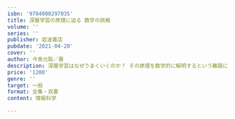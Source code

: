 ```yaml
---
isbn: '9784000297035'
title: 深層学習の原理に迫る 数学の挑戦
volume: ''
series: ''
publisher: 岩波書店
pubdate: '2021-04-20'
cover: ''
author: 今泉允聡／著
description: 深層学習はなぜうまくいくのか？ その原理を数学的に解明するという難題に、気鋭の研究者が挑む。
price: '1200'
genre: ''
target: 一般
format: 全集・双書
content: 情報科学

---
```

